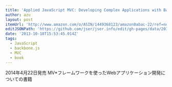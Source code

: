 ```yaml
---
title: 'Applied JavaScript MVC: Developing Complex Applications with Backbone.js: Zebulon Young: 9781449368128: Amazon.com: Books'
author: azu
layout: post
itemUrl: 'http://www.amazon.com/o/ASIN/1449368123/amazon0abac-22/ref=nosim'
editJSONPath: 'https://github.com/jser/jser.info/edit/gh-pages/data/2013/10/index.json'
date: '2013-10-18T15:53:45.014Z'
tags:
  - JavaScript
  - backbone.js
  - MVC
  - book
---
```

2014年4月22日発売
MV*フレームワークを使ったWebアプリケーション開発についての書籍

